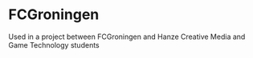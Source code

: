 # FCGroningen
Used in a project between FCGroningen and Hanze Creative Media and Game Technology students 
